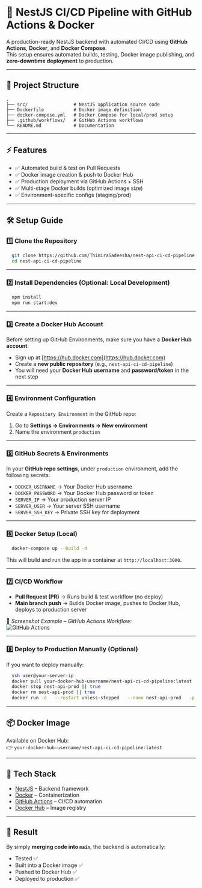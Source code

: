 # 🚀 NestJS CI/CD Pipeline with GitHub Actions & Docker

A production-ready NestJS backend with automated CI/CD using **GitHub Actions**, **Docker**, and **Docker Compose**.  
This setup ensures automated builds, testing, Docker image publishing, and **zero-downtime deployment** to production.

---

## 📂 Project Structure

```
.
├── src/                 # NestJS application source code
├── Dockerfile           # Docker image definition
├── docker-compose.yml   # Docker Compose for local/prod setup
├── .github/workflows/   # GitHub Actions workflows
└── README.md            # Documentation
```

---

## ⚡ Features

- ✅ Automated build & test on Pull Requests
- ✅ Docker image creation & push to Docker Hub
- ✅ Production deployment via GitHub Actions + SSH
- ✅ Multi-stage Docker builds (optimized image size)
- ✅ Environment-specific configs (staging/prod)

---

## 🛠️ Setup Guide

### 1️⃣ Clone the Repository
```bash
  git clone https://github.com/ThimiraSadeesha/nest-api-ci-cd-pipeline.git
  cd nest-api-ci-cd-pipeline
```

---

### 2️⃣ Install Dependencies (Optional: Local Development)
```bash
  npm install
  npm run start:dev
```

---

### 3️⃣ Create a Docker Hub Account
Before setting up GitHub Environments, make sure you have a **Docker Hub account**:
- Sign up at [https://hub.docker.com](https://hub.docker.com)
- Create a **new public repository** (e.g., `nest-api-ci-cd-pipeline`)
- You will need your **Docker Hub username** and **password/token** in the next step


---

### 4️⃣ Environment Configuration
Create a `Repository Environment` in the GitHub repo:

1. Go to **Settings → Environments → New environment**
2. Name the environment `production`


---

### 5️⃣ GitHub Secrets & Environments

In your **GitHub repo settings**, under `production` environment, add the following secrets:

- `DOCKER_USERNAME` → Your Docker Hub username
- `DOCKER_PASSWORD` → Your Docker Hub password or token
- `SERVER_IP` → Your production server IP
- `SERVER_USER` → Your server SSH username
- `SERVER_SSH_KEY` → Private SSH key for deployment


---

### 6️⃣ Docker Setup (Local)
```bash
  docker-compose up --build -d
```
This will build and run the app in a container at `http://localhost:3000`.

---

### 7️⃣ CI/CD Workflow

- **Pull Request (PR)** → Runs build & test workflow (no deploy)
- **Main branch push** → Builds Docker image, pushes to Docker Hub, deploys to production server

📸 *Screenshot Example – GitHub Actions Workflow:*  
![GitHub Actions](docs/images/github-actions.png)

---

### 8️⃣ Deploy to Production Manually (Optional)
If you want to deploy manually:
```bash
  ssh user@your-server-ip
  docker pull your-docker-hub-username/nest-api-ci-cd-pipeline:latest
  docker stop nest-api-prod || true
  docker rm nest-api-prod || true
  docker run -d   --restart unless-stopped   --name nest-api-prod   -p 3000:3000   -e NODE_ENV=production   your-docker-hub-username/nest-api-ci-cd-pipeline:latest
```

---

## 📦 Docker Image

Available on Docker Hub:  
👉 `your-docker-hub-username/nest-api-ci-cd-pipeline:latest`

---

## 📌 Tech Stack
- [NestJS](https://nestjs.com/) – Backend framework
- [Docker](https://www.docker.com/) – Containerization
- [GitHub Actions](https://github.com/features/actions) – CI/CD automation
- [Docker Hub](https://hub.docker.com/) – Image registry

---

## 🚀 Result
By simply **merging code into `main`**, the backend is automatically:
- Tested ✅
- Built into a Docker image ✅
- Pushed to Docker Hub ✅
- Deployed to production ✅  
